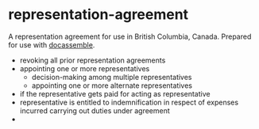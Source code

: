 # representation-agreement
A representation agreement for use in British Columbia, Canada. Prepared for use with [docassemble](https://github.com/jhpyle/docassemble).

- revoking all prior representation agreements
- appointing one or more representatives
  - decision-making among multiple representatives
  - appointing one or more alternate representatives
- if the representative gets paid for acting as representative
- representative is entitled to indemnification in respect of expenses incurred carrying out duties under agreement
- 
